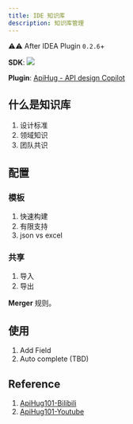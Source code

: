 ```yaml
---
title: IDE 知识库
description: 知识库管理
---
```


⚠️⚠️ After IDEA Plugin `0.2.6`+

**SDK**: <a target="_blank" href="https://search.maven.org/artifact/com.apihug/it-bom"><img src="https://img.shields.io/maven-central/v/com.apihug/it-bom.svg?label=Maven%20Central" /></a>  

**Plugin**: [ApiHug - API design Copilot](https://plugins.jetbrains.com/plugin/23534-apihug--api-design-copilot)

## 什么是知识库

1. 设计标准
2. 领域知识
3. 团队共识

## 配置

### 模板

1. 快速构建
2. 有限支持
3. json vs excel

### 共享

1. 导入
2. 导出

**Merger** 规则。

## 使用

1. Add Field
2. Auto complete (TBD)

## Reference

1. [ApiHug101-Bilibili](https://space.bilibili.com/666522636)
2. [ApiHug101-Youtube](https://youtube.com/@ApiHug?si=C1yw0poHA01zbmyj)
